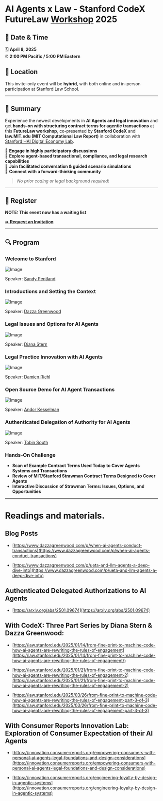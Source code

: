 # AI Agents x Law - Stanford CodeX FutureLaw [Workshop](https://computationallaw.org) 2025

## 📅 Date & Time
🗓 **April 8, 2025**  
⏰ **2:00 PM Pacific / 5:00 PM Eastern**  

## 📍 Location
This invite-only event will be **hybrid**, with both online and in-person participation at Stanford Law School.

---

## 🚀 Summary
Experience the newest developments in **AI Agents and legal innovation** and get **hands-on with structuring contract terms for agentic transactions** at this **FutureLaw workshop**, co-presented by **Stanford CodeX** and **law.MIT.edu (MIT Computational Law Report)** in collaboration with [Stanford HAI Digital Economy Lab](https://digitaleconomy.stanford.edu/).

🔹 **Engage in highly participatory discussions**  
🔹 **Explore agent-based transactional, compliance, and legal research capabilities**  
🔹 **Join facilitated conversation & guided scenario simulations**  
🔹 **Connect with a forward-thinking community**  

> *No prior coding or legal background required!*

---

## 📝 Register

**NOTE: This event now has a waiting list**

[➡ **Request an Invitation**](https://forms.gle/bew2BymfMSf6S8zj6)


---

## 🔍 Program

### Welcome to Stanford

![Image](https://github.com/user-attachments/assets/abb7b15c-a99d-4b77-b675-93341c3ace66)

Speaker: [Sandy Pentland](https://www.linkedin.com/in/alexsandypentland/)  

### Introductions and Setting the Context

![Image](https://github.com/user-attachments/assets/41f662a0-fba5-447a-9da9-6e81357b3430)

Speaker: [Dazza Greenwood](https://www.linkedin.com/in/dazzagreenwood/)

### Legal Issues and Options for AI Agents

![Image](https://github.com/user-attachments/assets/3a8f9145-b013-41ad-9b6e-0893ca10a035)

Speaker: [Diana Stern](https://www.linkedin.com/in/dianajstern/)


### Legal Practice Innovation with AI Agents

![Image](https://github.com/user-attachments/assets/b7d8da70-9139-46d4-b599-7086fbfa7320)

Speaker: [Damien Riehl](https://www.linkedin.com/in/damienriehl/)


### Open Source Demo for AI Agent Transactions

![Image](https://github.com/user-attachments/assets/6292cf67-617d-471d-8e88-26a6d0aa0d94)

Speaker: [Andor Kesselman](https://www.linkedin.com/in/andorsk/)

### Authenticated Delegation of Authority for AI Agents

![Image](https://github.com/user-attachments/assets/b6abedb0-58fe-46c5-8d6e-5896889a093a)

Speaker: [Tobin South](https://www.linkedin.com/in/tobinsouth/)


### Hands-On Challenge
- **Scan of Example Contract Terms Used Today to Cover Agents Systems and Transactions**
- **Review of MIT/Stanford Strawman Contract Terms Designed to Cover Agents**
- **Interactive Discussion of Strawman Terms: Issues, Options, and Opportunities**

----------

# Readings and materials.

## Blog Posts

* [https://www.dazzagreenwood.com/p/when-ai-agents-conduct-transactions](https://www.dazzagreenwood.com/p/when-ai-agents-conduct-transactions)

* [https://www.dazzagreenwood.com/p/ueta-and-llm-agents-a-deep-dive-into](https://www.dazzagreenwood.com/p/ueta-and-llm-agents-a-deep-dive-into)

## Authenticated Delegated Authorizations to AI Agents

* [https://arxiv.org/abs/2501.09674](https://arxiv.org/abs/2501.09674)

## With CodeX: Three Part Series by Diana Stern & Dazza Greenwood:

* [https://law.stanford.edu/2025/01/14/from-fine-print-to-machine-code-how-ai-agents-are-rewriting-the-rules-of-engagement](https://law.stanford.edu/2025/01/14/from-fine-print-to-machine-code-how-ai-agents-are-rewriting-the-rules-of-engagement/)

* [https://law.stanford.edu/2025/01/21/from-fine-print-to-machine-code-how-ai-agents-are-rewriting-the-rules-of-engagement-2](https://law.stanford.edu/2025/01/21/from-fine-print-to-machine-code-how-ai-agents-are-rewriting-the-rules-of-engagement-2)

* [https://law.stanford.edu/2025/03/26/from-fine-print-to-machine-code-how-ai-agents-are-rewriting-the-rules-of-engagement-part-3-of-3](https://law.stanford.edu/2025/03/26/from-fine-print-to-machine-code-how-ai-agents-are-rewriting-the-rules-of-engagement-part-3-of-3)

## With Consumer Reports Innovation Lab: Exploration of Consumer Expectation of their AI Agents

* [https://innovation.consumerreports.org/empowering-consumers-with-personal-ai-agents-legal-foundations-and-design-considerations](https://innovation.consumerreports.org/empowering-consumers-with-personal-ai-agents-legal-foundations-and-design-considerations)

* [https://innovation.consumerreports.org/engineering-loyalty-by-design-in-agentic-systems](https://innovation.consumerreports.org/engineering-loyalty-by-design-in-agentic-systems)

